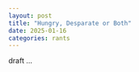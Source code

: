 ```yaml
---
layout: post
title: "Hungry, Desparate or Both"
date: 2025-01-16
categories: rants
---
```


draft ...